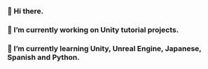 ### 👋 Hi there. 
### 🔭 I’m currently working on Unity tutorial projects. 
### 🌱 I’m currently learning Unity, Unreal Engine, Japanese, Spanish and Python. 

<!--
**sunsetworld/sunsetworld** is a ✨ _special_ ✨ repository because its `README.md` (this file) appears on your GitHub profile.

Here are some ideas to get you started:

- 👯 I’m looking to collaborate on ...
- 🤔 I’m looking for help with ...
- 💬 Ask me about ...
- 📫 How to reach me: ...
- 😄 Pronouns: ...
- ⚡ Fun fact: ...
-->
